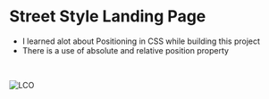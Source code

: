 # Street Style Landing Page

- I learned alot about Positioning in CSS while building this project
- There is a use of absolute and relative position property

<br>

![LCO](https://learncodeonline.in/mascot.png)